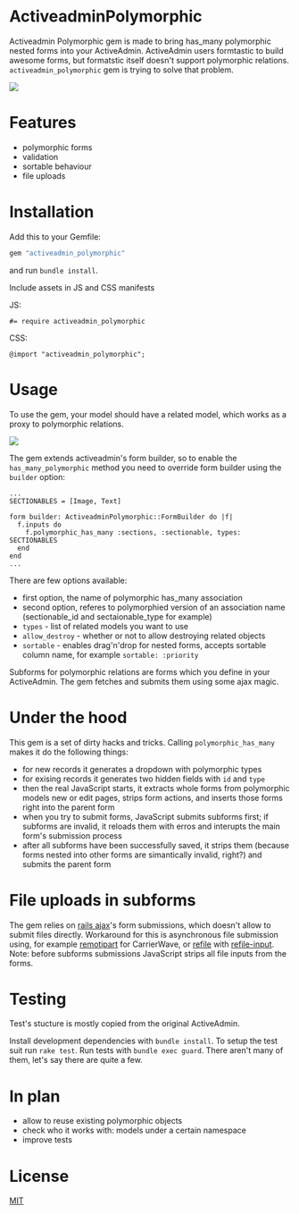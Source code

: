 # ActiveadminPolymorphic

Activeadmin Polymorphic gem is made to bring has_many polymorphic nested forms into your ActiveAdmin. ActiveAdmin users formtastic to build awesome forms, but formatstic itself doesn't support polymorphic relations. `activeadmin_polymorphic` gem is trying to solve that problem.

![](https://s3.amazonaws.com/f.cl.ly/items/0b2F2t2R3D0o1O3F1R3e/Screen%20Shot%202015-02-05%20at%2012.57.04.png)

# Features

* polymorphic forms
* validation
* sortable behaviour
* file uploads

# Installation

Add this to your Gemfile:

``` ruby
gem "activeadmin_polymorphic"
```

and run `bundle install`.

Include assets in JS and CSS manifests

JS:
```
#= require activeadmin_polymorphic
```

CSS:
```
@import "activeadmin_polymorphic";
```

# Usage

To use the gem, your model should have a related model, which works as a proxy to polymorphic relations.

![](https://s3.amazonaws.com/f.cl.ly/items/2Z3M2V0b3Z342L2Z2R0N/Screen%20Shot%202015-02-05%20at%2013.37.36.png)

The gem extends activeadmin's form builder, so to enable the `has_many_polymorphic` method you need to override form builder using the `builder` option:

```
...
SECTIONABLES = [Image, Text]

form builder: ActiveadminPolymorphic::FormBuilder do |f|
  f.inputs do
    f.polymorphic_has_many :sections, :sectionable, types: SECTIONABLES
  end
end
...
```

There are few options available:
* first option, the name of polymorphic has_many association
* second option, referes to polymorphied version of an association name (sectionable_id and sectaionable_type for example)
* `types` - list of related models you want to use
* `allow_destroy` - whether or not to allow destroying related objects
* `sortable` - enables drag'n'drop for nested forms, accepts sortable column name, for example `sortable: :priority`

Subforms for polymorphic relations are forms which you define in your ActiveAdmin. The gem fetches and submits them using some ajax magic.

# Under the hood

This gem is a set of dirty hacks and tricks. Calling `polymorphic_has_many` makes it do the following things:

* for new records it generates a dropdown with polymorphic types
* for exising records it generates two hidden fields with `id` and `type`
* then the real JavaScript starts, it extracts whole forms from polymorphic models new or edit pages, strips form actions, and inserts those forms right into the parent form
* when you try to submit forms, JavaScript submits subforms first; if subforms are invalid, it reloads them with erros and interupts the main form's submission process
* after all subforms have been successfully saved, it strips them (because forms nested into other forms are simantically invalid, right?) and submits the parent form

# File uploads in subforms

The gem relies on [rails ajax](https://github.com/rails/jquery-rails)'s form submissions, which doesn't allow to submit files directly. Workaround for this is asynchronous file submission using, for example [remotipart](https://github.com/JangoSteve/remotipart) for CarrierWave, or [refile](https://github.com/elabs/refile) with [refile-input](https://github.com/hyperoslo/refile-input). Note: before subforms submissions JavaScript strips all file inputs from the forms.

# Testing

Test's stucture is mostly copied from the original ActiveAdmin.

Install development dependencies with `bundle install`. To setup the test suit run `rake test`. Run tests with `bundle exec guard`. There aren't many of them, let's say there are quite a few.

# In plan

* allow to reuse existing polymorphic objects
* check who it works with: models under a certain namespace
* improve tests

# License

[MIT](LICENSE.txt)
